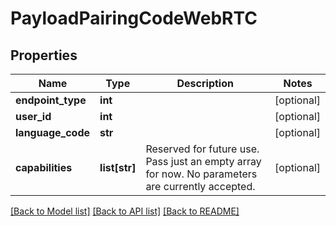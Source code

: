 # PayloadPairingCodeWebRTC

## Properties
Name | Type | Description | Notes
------------ | ------------- | ------------- | -------------
**endpoint_type** | **int** |  | [optional] 
**user_id** | **int** |  | [optional] 
**language_code** | **str** |  | [optional] 
**capabilities** | **list[str]** | Reserved for future use. Pass just an empty array for now. No parameters are currently accepted. | [optional] 

[[Back to Model list]](../README.md#documentation-for-models) [[Back to API list]](../README.md#documentation-for-api-endpoints) [[Back to README]](../README.md)


